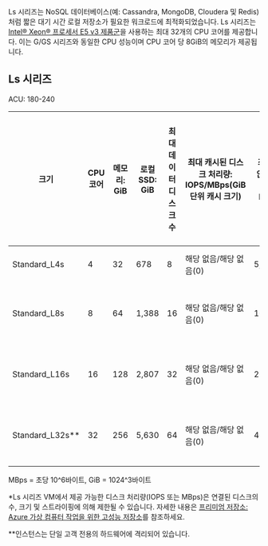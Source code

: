 
Ls 시리즈는 NoSQL 데이터베이스(예: Cassandra, MongoDB, Cloudera 및 Redis)처럼 짧은 대기 시간 로컬 저장소가 필요한 워크로드에 최적화되었습니다. Ls 시리즈는 [Intel® Xeon® 프로세서 E5 v3 제품군](http://www.intel.com/content/www/us/en/processors/xeon/xeon-e5-solutions.html)을 사용하는 최대 32개의 CPU 코어를 제공합니다. 이는 G/GS 시리즈와 동일한 CPU 성능이며 CPU 코어 당 8GiB의 메모리가 제공됩니다.  

## <a name="ls-series"></a>Ls 시리즈

ACU: 180-240
 
| 크기          | CPU 코어 | 메모리: GiB | 로컬 SSD: GiB | 최대 데이터 디스크 수 | 최대 캐시된 디스크 처리량: IOPS/MBps(GiB 단위 캐시 크기) | 최대 캐시되지 않은 디스크 처리량: IOPS/MBps | 최대 NIC 수/네트워크 대역폭 | 
|---------------|-----------|-------------|--------------------------|----------------|-------------------------------------------------------------|-------------------------------------------|------------------------------| 
| Standard_L4s  | 4    | 32   | 678   | 8              | 해당 없음/해당 없음(0)          | 5,000/125                               | 2/높음       | 
| Standard_L8s  | 8    | 64   | 1,388 | 16             | 해당 없음/해당 없음(0)          | 10,000/250                              | 4/매우 높음  | 
| Standard_L16s | 16   | 128  | 2,807 | 32             | 해당 없음/해당 없음(0)          | 20,000/500                              | 8/극히 높음 | 
| Standard_L32s** | 32 | 256  | 5,630 | 64             | 해당 없음/해당 없음(0)          | 40,000/1,000                            | 8/극히 높음 | 
 
MBps = 초당 10^6바이트, GiB = 1024^3바이트 

*Ls 시리즈 VM에서 제공 가능한 디스크 처리량(IOPS 또는 MBps)은 연결된 디스크의 수, 크기 및 스트라이핑에 의해 제한될 수 있습니다. 자세한 내용은 [프리미엄 저장소: Azure 가상 컴퓨터 작업을 위한 고성능 저장소](../articles/storage/storage-premium-storage.md)를 참조하세요. 

**인스턴스는 단일 고객 전용의 하드웨어에 격리되어 있습니다.